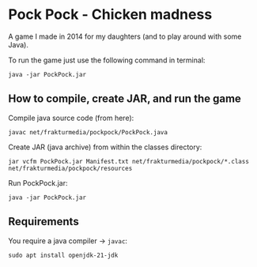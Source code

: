 # Pock Pock - Chicken madness

A game I made in 2014 for my daughters (and to play around with some Java).

To run the game just use the following command in terminal:

    java -jar PockPock.jar

## How to compile, create JAR, and run the game

Compile java source code (from here):

    javac net/frakturmedia/pockpock/PockPock.java

Create JAR (java archive) from within the classes directory:

    jar vcfm PockPock.jar Manifest.txt net/frakturmedia/pockpock/*.class net/frakturmedia/pockpock/resources

Run PockPock.jar:

    java -jar PockPock.jar


## Requirements

You require a java compiler -> `javac`:

    sudo apt install openjdk-21-jdk
